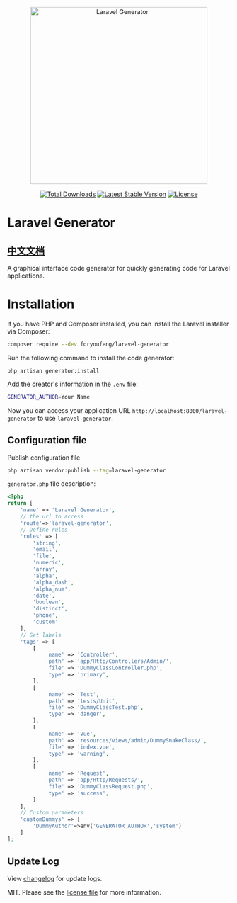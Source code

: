 <p align="center">
<a href="https://generator.pp-lang.tech"><img src="https://generator.pp-lang.tech/laravel-generator-logo2.png" width="400" alt="Laravel Generator"></a>
</p>

<p align="center">
<a href="https://packagist.org/packages/foryoufeng/laravel-generator"><img src="https://img.shields.io/packagist/dt/foryoufeng/laravel-generator" alt="Total Downloads"></a>
<a href="https://packagist.org/packages/foryoufeng/laravel-generator"><img src="https://img.shields.io/packagist/v/foryoufeng/laravel-generator" alt="Latest Stable Version"></a>
<a href="https://packagist.org/packages/foryoufeng/laravel-generator"><img src="https://img.shields.io/packagist/l/foryoufeng/laravel-generator" alt="License"></a>
</p>

# Laravel Generator
## [中文文档](readme_zh_CN.md)
A graphical interface code generator for quickly generating code for Laravel applications.


# Installation

If you have PHP and Composer installed, you can install the Laravel installer via Composer:

```bash
composer require --dev foryoufeng/laravel-generator
```

Run the following command to install the code generator:

```
php artisan generator:install
```

Add the creator's information in the `.env` file:
```sh
GENERATOR_AUTHOR=Your Name
```

Now you can access your application URL `http://localhost:8000/laravel-generator` to use `laravel-generator`.

## Configuration file

Publish configuration file

```sh
php artisan vendor:publish --tag=laravel-generator
```

`generator.php` file description:

```php
<?php
return [
    'name' => 'Laravel Generator',
    // the url to access
    'route'=>'laravel-generator',
    // Define rules
    'rules' => [
        'string',
        'email',
        'file',
        'numeric',
        'array',
        'alpha',
        'alpha_dash',
        'alpha_num',
        'date',
        'boolean',
        'distinct',
        'phone',
        'custom'
    ],
    // Set labels
    'tags' => [
        [
            'name' => 'Controller',
            'path' => 'app/Http/Controllers/Admin/',
            'file' => 'DummyClassController.php',
            'type' => 'primary',
        ],
        [
            'name' => 'Test',
            'path' => 'tests/Unit',
            'file' => 'DummyClassTest.php',
            'type' => 'danger',
        ],
        [
            'name' => 'Vue',
            'path' => 'resources/views/admin/DummySnakeClass/',
            'file' => 'index.vue',
            'type' => 'warning',
        ],
        [
            'name' => 'Request',
            'path' => 'app/Http/Requests/',
            'file' => 'DummyClassRequest.php',
            'type' => 'success',
        ]
    ],
    // Custom parameters
    'customDummys' => [
        'DummyAuthor'=>env('GENERATOR_AUTHOR','system')
    ]
];
```

## Update Log

View [changelog](changelog.md) for update logs.

MIT. Please see the [license file](license.md) for more information.
